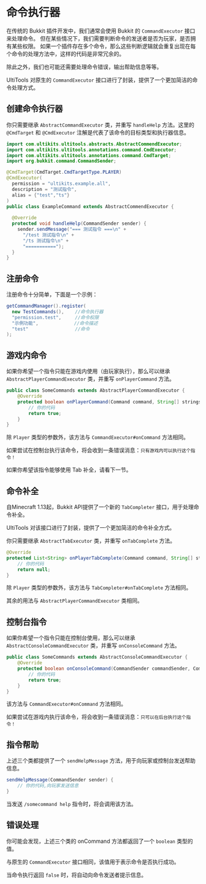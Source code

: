 # 命令执行器

在传统的 Bukkit 插件开发中，我们通常会使用 Bukkit 的 `CommandExecutor` 接口来处理命令。
但在某些情况下，我们需要判断命令的发送者是否为玩家，是否拥有某些权限。
如果一个插件存在多个命令，那么这些判断逻辑就会重复出现在每个命令的处理方法中，这样的代码是非常冗余的。

除此之外，我们也可能还需要处理命令错误，输出帮助信息等等。

UltiTools 对原生的 `CommandExecutor` 接口进行了封装，提供了一个更加简洁的命令处理方式。

## 创建命令执行器

你只需要继承 `AbstractCommandExecutor` 类，并重写 `handleHelp` 方法。这里的 `@CmdTarget` 和 `@CmdExecutor` 注解是代表了该命令的目标类型和执行器信息。

```java
import com.ultikits.ultitools.abstracts.AbstractCommendExecutor;
import com.ultikits.ultitools.annotations.command.CmdExecutor;
import com.ultikits.ultitools.annotations.command.CmdTarget;
import org.bukkit.command.CommandSender;

@CmdTarget(CmdTarget.CmdTargetType.PLAYER)
@CmdExecutor(
  permission = "ultikits.example.all",
  description = "测试指令",
  alias = {"test","ts"}
)
public class ExampleCommand extends AbstractCommendExecutor {
    
  @Override
  protected void handleHelp(CommandSender sender) {
    sender.sendMessage("=== 测试指令 ===\n" +
      "/test 测试指令\n" +
      "/ts 测试指令\n" +
      "===========");
  }
}
```

## 注册命令

注册命令十分简单，下面是一个示例：

```java
getCommandManager().register(
  new TestCommands(),    //命令执行器
  "permission.test",     //命令权限
  "示例功能",             //命令描述
  "test"                 //命令
);
```
## 游戏内命令

如果你希望一个指令只能在游戏内使用（由玩家执行），那么可以继承 `AbstractPlayerCommandExecutor` 类，并重写 `onPlayerCommand` 方法。

```java
public class SomeCommands extends AbstractPlayerCommandExecutor {
    @Override
    protected boolean onPlayerCommand(Command command, String[] strings, Player player) {
        // 你的代码
        return true;
    }
}
```

除 `Player` 类型的参数外，该方法与 `CommandExecutor#onCommand` 方法相同。

如果尝试在控制台执行该命令，将会收到一条错误消息：`只有游戏内可以执行这个指令！`

如果你希望该指令能够使用 Tab 补全，请看下一节。

## 命令补全

自Minecraft 1.13起，Bukkit API提供了一个新的 `TabCompleter` 接口，用于处理命令补全。

UltiTools 对该接口进行了封装，提供了一个更加简洁的命令补全方式。

你只需要继承 `AbstractTabExecutor` 类，并重写 `onTabComplete` 方法。

```java
@Override
protected List<String> onPlayerTabComplete(Command command, String[] strings, Player player) {
    // 你的代码
    return null;
}
```

除 `Player` 类型的参数外，该方法与 `TabCompleter#onTabComplete` 方法相同。

其余的用法与 `AbstractPlayerCommandExecutor` 类相同。

## 控制台指令

如果你希望一个指令只能在控制台使用，那么可以继承 `AbstractConsoleCommandExecutor` 类，并重写 `onConsoleCommand` 方法。

```java
public class SomeCommands extends AbstractConsoleCommandExecutor {
    @Override
    protected boolean onConsoleCommand(CommandSender commandSender, Command command, String[] strings) {
        // 你的代码
        return true;
    }
}
```

该方法与 `CommandExecutor#onCommand` 方法相同。

如果尝试在游戏内执行该命令，将会收到一条错误消息：`只可以在后台执行这个指令！`

## 指令帮助

上述三个类都提供了一个 `sendHelpMessage` 方法，用于向玩家或控制台发送帮助信息。

```java
sendHelpMessage(CommandSender sender) {
    // 你的代码,向玩家发送信息
}
```

当发送 `/somecommand help` 指令时，将会调用该方法。

## 错误处理

你可能会发现，上述三个类的 onCommand 方法都返回了一个 `boolean` 类型的值。

与原生的 `CommandExecutor` 接口相同，该值用于表示命令是否执行成功。

当命令执行返回 `false` 时，将自动向命令发送者提示信息。

